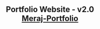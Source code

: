<h2 align="center">
  Portfolio Website - v2.0<br/>
  <a href="https://merajkhanportfolio.netlify.app/" target="_blank">Meraj-Portfolio</a>
</h2>
